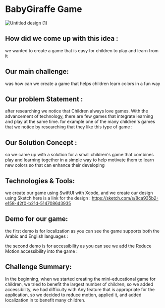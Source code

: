# BabyGiraffe Game 
![Untitled design (1)](https://user-images.githubusercontent.com/116716645/211771406-a3f1de93-9148-4761-805f-646e15f83106.png)


## How did we come up with this idea :
we wanted to create a game that is easy for children to play and learn from it

## Our main challenge:
was how can we create a game that helps children learn colors in a fun way

## Our problem Statement :
after researching we notice that Children always love games. With the advancement of technology, there are few games that integrate learning and play at the same time. for example one of the many children's games that we notice by researching that they like this type of game :


## Our Solution Concept : 
so we came up with a solution for a small children's game that combines play and learning together in a simple way to help motivate them to learn new colors so that can enhance their developing

## Technologies & Tools:
we create our game using SwiftUI with Xcode, and we create our design using Sketch
here is a link for the design :
https://sketch.com/s/8ca935b2-e158-42f0-b21d-5147086d3935


## Demo for our game: 
the first demo is for localization as you can see the game supports both the Arabic and English languages :



the second demo is for accessibility as you can see we add the Reduce Motion accessibility into the game :




## Challenge Summary:
In the beginning, when we started creating the mini-educational game for children, we tried to benefit the largest number of children, so we added accessibility, we had difficulty with Any feature that is appropriate for the application, so we decided to reduce motion, applied it, and added localization in to benefit many children.










